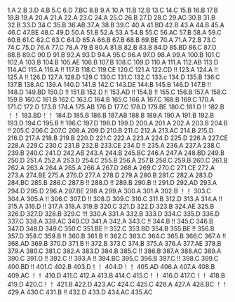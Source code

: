 1.A
2.B
3.D
4.B
5.C
6.D
7.BC
8.B
9.A
10.A
11.B
12.B
13.C
14.C
15.B
16.B
17.B
18.B
19.A
20.A
21.A
22.A
23.C
24.A
25.C
26.B
27.D
28.C
29.AC
30.B
31.B
32.B
33.D
34.C
35.B
36.AB
37.A
38.B
39.C
40.A
41.BD
42.B
43.A
44.B
45.A
46.C
47.BE
48.C
49.D
50.A
51.B
52.A
53.A
54.B
55.C
56.AC
57.B
58.A
59.C
60.B
61.C
62.C
63.C
64.D
65.A
66.B
67.B
68.B
69.BE
70.A
71.A
72.B
73.C
74.C
75.D
76.A
77.C
78.A
79.B
80.A
81.B
82.B
83.B
84.D
85.BD
86.C
87.D
88.B
89.C
90.D
91.B
92.A
93.D
94.A
95.C
96.A
97.D
98.A
99.A
100.B
101.C
102.A
103.B
104.B
105.AE
106.B
107.B
108.C
109.D
110.A
111.A
112.AB
113.D
114.AC
115.A
116.A !!
117.B
118.C
119.CE
120.C
121.A
122.CD !!
123.A
124.A !!
125.A !!
126.D
127.A
128.D
129.C
130.C
131.C
132.C
133.c
134.D
135.B
136.C
137.B
138.AC
139.A
140.D
141.B
142.C
143.DE
144.B
145.B
146.D
147.B !!
148.D
149.BD
150.D !!
151.B
152.D !!
153.AD !!
154.B !!
155.C
156.B
157.A
158.C
159.B
160.C
161.B
162.C
163.C
164.B
165.C
166.A
167.C
168.B
169.C
170.A
171.C
172.D
173.B
174.A
175.AB
176.D
177.C
178.D
179.BE
180.C
181.D !!
182.B ！！
183.BD！！
184.D
185.B
186.B
187.AB
188.B
189.A
190.A
191.B
192.B
193.D
194.C
195.B !!
196.C
197.D
198.D
199.D
200.A
201.A
202.A
203.B
204.B !!
205.C
206.C
207.C
208.A
209.D
210.B
211.C
212.A
213.AC
214.B
215.D
216.D
217.A
218.B
219.B
220.D
221.C
222.A
223.A
224.D
225.D
226.A
227.CE
228.A
229.C
230.C
231.B
232.B
233.CE
234.D !!
235.A
236.A
237.A
238.C
239.B
240.C
241.D
242.AB
243.A
244.B
245.BC
246.A
247.A
248.BD
249.B
250.D
251.A
252.A
253.D
254.C
255.B
256.A
257.B
258.C
259.B
260.C
261.B
262.A
263.A
264.A
265.A
266.A
267.D
268.A
269.C
270.C
271.CE
272.A
273.A
274.BE
275.A
276.D
277.A
278.D
279.A
280.B
281.C
282.A
283.D
284.BC
285.B
286.C
287.B !!
288.D !!
289.B
290.B !!
291.D
292.AD 
293.A
294.D
295.D
296.A
297.BE
298.A
299.A
300.A
301.A
302.B ！！
303.C
304.A
305.A !!
306.C
307.D !!
308.D 
309.C
310.C
311.B
312.D
313.A
314.A !!
315.A
316.D !!
317.A
318.A
319.B
320.C
321.D
322.D
323.B
324.AE
325.B
326.D
327.D
328.B
329.C !!!
330.A
331.A
332.B
333.D
334.C
335.D
336.D
337.C
338.A
339.AC
340.CD
341.A
342.A
343.C !!
344.B !!
345.C
346.B
347.D
348.D
349.C
350.C
351.BE !!
352.C
353.BD
354.B
355.BE !!
356.B
357.D
358.C
359.B !!
360.B
361.B !!
362.C
363.C
364.C
365.B
366.C
367.A !!
368.AD
369.B
370.D
371.B !!
372.B
373.C
374.B
375.A
376.A
377.AE
378.B
379.A
380.C
381.C
382.A
383.D
384.B
385.C !!
386.B
387.A
388.AC
389.A
390.C
391.D !!
392.C !!
393.A !!
394.BC
395.C
396.B
397.C !!
398.C
399.C
400.BD !!
401.C
402.B
403.D！！
404.D！！
405.AD
406.A
407.A
408.B
409.AC ！！
410.D
411.C
412.A
413.B
414.C
415.C！！
416.D
417.C！！
418.B
419.D
420.C！！
421.B
422.D
423.AC
424.C
425.C
426.A
427.A
428.BC ！！
429.A
430.C
431.B !!
432.D
433.D
434.AC
435.AC








